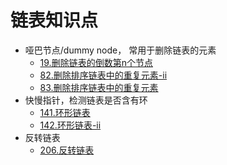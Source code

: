 # 链表知识点
- 哑巴节点/dummy node， 常用于删除链表的元素    
  + [19.删除链表的倒数第n个节点](19.删除链表的倒数第n个节点.go)
  + [82.删除排序链表中的重复元素-ii](82.删除排序链表中的重复元素-ii.go)
  + [83.删除排序链表中的重复元素](83.删除排序链表中的重复元素.go)
- 快慢指针，检测链表是否含有环    
  + [141.环形链表](141.环形链表.go)
  + [142.环形链表-ii](142.环形链表-ii.go)
- 反转链表  
  + [206.反转链表](206.反转链表.go)